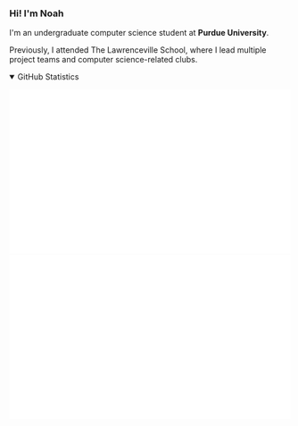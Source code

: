 ### Hi! I'm Noah

I'm an undergraduate computer science student at **Purdue University**.

Previously, I attended The Lawrenceville School, where I lead multiple project teams and computer science-related clubs.

<details open><summary>GitHub Statistics</summary><p>
    <a href="https://github.com/ntrupin">
        <img src="https://raw.githubusercontent.com/ntrupin/github-stats/master/generated/overview.svg#gh-light-mode-only" />
        <img src="https://raw.githubusercontent.com/ntrupin/github-stats/master/generated/languages.svg#gh-light-mode-only" />
    </a>
</p></details>